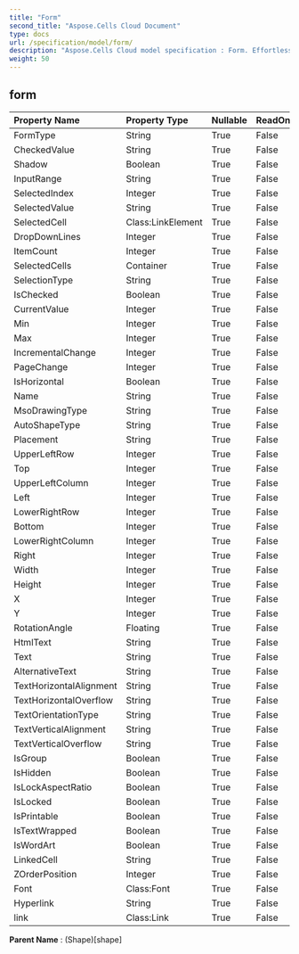 ```yaml
---
title: "Form"
second_title: "Aspose.Cells Cloud Document"
type: docs
url: /specification/model/form/
description: "Aspose.Cells Cloud model specification : Form. Effortlessly handle Excel and other spreadsheet documents with features like opening, generating, editing, splitting, merging, comparing, and converting."
weight: 50
---
```


## **form**

 

| Property Name | Property Type | Nullable |  ReadOnly | DefaultValue | Description | 
| :- | :- | :- |:- |  :- | :- |
| FormType | String | True |  False |  |  |  
| CheckedValue | String | True |  False |  |  |  
| Shadow | Boolean | True |  False |  |  |  
| InputRange | String | True |  False |  |  |  
| SelectedIndex | Integer | True |  False |  |  |  
| SelectedValue | String | True |  False |  |  |  
| SelectedCell | Class:LinkElement | True |  False |  |  |  
| DropDownLines | Integer | True |  False |  |  |  
| ItemCount | Integer | True |  False |  |  |  
| SelectedCells | Container | True |  False |  |  |  
| SelectionType | String | True |  False |  |  |  
| IsChecked | Boolean | True |  False |  |  |  
| CurrentValue | Integer | True |  False |  |  |  
| Min | Integer | True |  False |  |  |  
| Max | Integer | True |  False |  |  |  
| IncrementalChange | Integer | True |  False |  |  |  
| PageChange | Integer | True |  False |  |  |  
| IsHorizontal | Boolean | True |  False |  |  |  
| Name | String | True |  False |  |  |  
| MsoDrawingType | String | True |  False |  |  |  
| AutoShapeType | String | True |  False |  |  |  
| Placement | String | True |  False |  |  |  
| UpperLeftRow | Integer | True |  False |  |  |  
| Top | Integer | True |  False |  |  |  
| UpperLeftColumn | Integer | True |  False |  |  |  
| Left | Integer | True |  False |  |  |  
| LowerRightRow | Integer | True |  False |  |  |  
| Bottom | Integer | True |  False |  |  |  
| LowerRightColumn | Integer | True |  False |  |  |  
| Right | Integer | True |  False |  |  |  
| Width | Integer | True |  False |  |  |  
| Height | Integer | True |  False |  |  |  
| X | Integer | True |  False |  |  |  
| Y | Integer | True |  False |  |  |  
| RotationAngle | Floating | True |  False |  |  |  
| HtmlText | String | True |  False |  |  |  
| Text | String | True |  False |  |  |  
| AlternativeText | String | True |  False |  |  |  
| TextHorizontalAlignment | String | True |  False |  |  |  
| TextHorizontalOverflow | String | True |  False |  |  |  
| TextOrientationType | String | True |  False |  |  |  
| TextVerticalAlignment | String | True |  False |  |  |  
| TextVerticalOverflow | String | True |  False |  |  |  
| IsGroup | Boolean | True |  False |  |  |  
| IsHidden | Boolean | True |  False |  |  |  
| IsLockAspectRatio | Boolean | True |  False |  |  |  
| IsLocked | Boolean | True |  False |  |  |  
| IsPrintable | Boolean | True |  False |  |  |  
| IsTextWrapped | Boolean | True |  False |  |  |  
| IsWordArt | Boolean | True |  False |  |  |  
| LinkedCell | String | True |  False |  |  |  
| ZOrderPosition | Integer | True |  False |  |  |  
| Font | Class:Font | True |  False |  |  |  
| Hyperlink | String | True |  False |  |  |  
| link | Class:Link | True |  False |  |  |  

**Parent Name** : (Shape)[shape]

